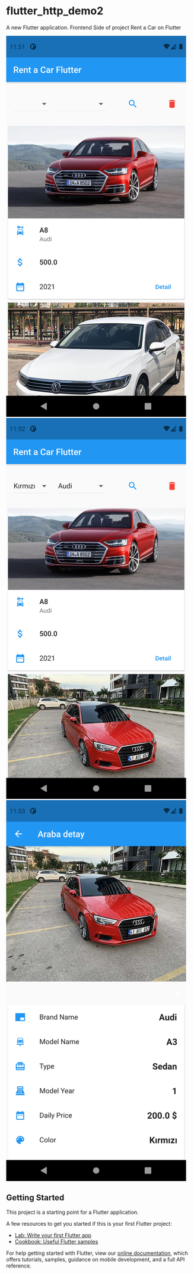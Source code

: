 # flutter_http_demo2

A new Flutter application.
    Frontend Side of project Rent a Car on Flutter


![image1](https://github.com/FatihBaycu/RentACarWithFlutter/blob/main/scrennshots/s1.PNG)
![image2](https://github.com/FatihBaycu/RentACarWithFlutter/blob/main/scrennshots/s2.PNG)
![image3](https://github.com/FatihBaycu/RentACarWithFlutter/blob/main/scrennshots/s3.PNG)


## Getting Started

This project is a starting point for a Flutter application.

A few resources to get you started if this is your first Flutter project:

- [Lab: Write your first Flutter app](https://flutter.dev/docs/get-started/codelab)
- [Cookbook: Useful Flutter samples](https://flutter.dev/docs/cookbook)

For help getting started with Flutter, view our
[online documentation](https://flutter.dev/docs), which offers tutorials,
samples, guidance on mobile development, and a full API reference.
